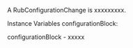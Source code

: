 A RubConfigurationChange is xxxxxxxxx.Instance Variables	configurationBlock:		<Object>configurationBlock	- xxxxx